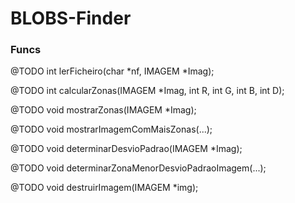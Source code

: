 # BLOBS-Finder
### Funcs

@TODO int lerFicheiro(char *nf, IMAGEM *Imag);

@TODO int calcularZonas(IMAGEM *Imag, int R, int G, int B, int D);

@TODO void mostrarZonas(IMAGEM *Imag);

@TODO void mostrarImagemComMaisZonas(...);

@TODO void determinarDesvioPadrao(IMAGEM *Imag);

@TODO void determinarZonaMenorDesvioPadraoImagem(...);

@TODO void destruirImagem(IMAGEM *img);
